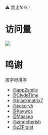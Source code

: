 ⚠️ 禁止fork！

# 访问量
![](http://profile-counter.glitch.me/RuCu6-QuanX/count.svg)

# 鸣谢
按字母排序
- [@app2smile](https://github.com/app2smile/rules)
- [@ClydeTime](https://github.com/ClydeTime)
- [@blackmatrix7](https://github.com/blackmatrix7/ios_rule_script/tree/master)
- [@kokoryh](https://github.com/kokoryh/Script)
- [@Keywos](https://github.com/Keywos/rule)
- [@Maasea](https://github.com/Maasea/sgmodule)
- [@zmqcherish](https://github.com/zmqcherish/proxy-script)
- [@zZPiglet]([https://github.com/zZPiglet/Task/commits?author=](https://github.com/zZPiglet/Task/tree/master)https://github.com/zZPiglet/Task/tree/master)
